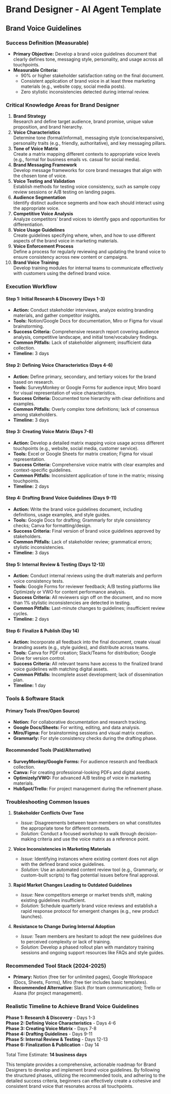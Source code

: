 # Brand Designer - AI Agent Template
## Brand Voice Guidelines

### Success Definition (Measurable)
- **Primary Objective:** Develop a brand voice guidelines document that clearly defines tone, messaging style, personality, and usage across all touchpoints.
- **Measurable Criteria:**
  - 90% or higher stakeholder satisfaction rating on the final document.
  - Consistent application of brand voice in at least three marketing materials (e.g., website copy, social media posts).
  - Zero stylistic inconsistencies detected during internal review.

### Critical Knowledge Areas for Brand Designer
1. **Brand Strategy**  
   Research and define target audience, brand promise, unique value proposition, and brand hierarchy.
2. **Voice Characteristics**  
   Determine tone (formal/informal), messaging style (concise/expansive), personality traits (e.g., friendly, authoritative), and key messaging pillars.
3. **Tone of Voice Matrix**  
   Create a matrix mapping different contexts to appropriate voice levels (e.g., formal for business emails vs. casual for social media).
4. **Brand Messaging Framework**  
   Develop message frameworks for core brand messages that align with the chosen tone of voice.
5. **Voice Testing and Validation**  
   Establish methods for testing voice consistency, such as sample copy review sessions or A/B testing on landing pages.
6. **Audience Segmentation**  
   Identify distinct audience segments and how each should interact using the appropriate voice.
7. **Competitive Voice Analysis**  
   Analyze competitors' brand voices to identify gaps and opportunities for differentiation.
8. **Voice Usage Guidelines**  
   Create guidelines specifying where, when, and how to use different aspects of the brand voice in marketing materials.
9. **Voice Enforcement Process**  
   Define a process for regularly reviewing and updating the brand voice to ensure consistency across new content or campaigns.
10. **Brand Voice Training**  
    Develop training modules for internal teams to communicate effectively with customers using the defined brand voice.

### Execution Workflow
#### Step 1: Initial Research & Discovery (Days 1-3)
- **Action:** Conduct stakeholder interviews, analyze existing branding materials, and gather competitor insights.
- **Tools:** Notion/Google Docs for documentation, Miro or Figma for visual brainstorming.
- **Success Criteria:** Comprehensive research report covering audience analysis, competitive landscape, and initial tone/vocabulary findings.
- **Common Pitfalls:** Lack of stakeholder alignment; insufficient data collection.
- **Timeline:** 3 days

#### Step 2: Defining Voice Characteristics (Days 4-6)
- **Action:** Define primary, secondary, and tertiary voices for the brand based on research.
- **Tools:** SurveyMonkey or Google Forms for audience input; Miro board for visual representation of voice characteristics.
- **Success Criteria:** Documented tone hierarchy with clear definitions and examples.
- **Common Pitfalls:** Overly complex tone definitions; lack of consensus among stakeholders.
- **Timeline:** 3 days

#### Step 3: Creating Voice Matrix (Days 7-8)
- **Action:** Develop a detailed matrix mapping voice usage across different touchpoints (e.g., website, social media, customer service).
- **Tools:** Excel or Google Sheets for matrix creation; Figma for visual representation.
- **Success Criteria:** Comprehensive voice matrix with clear examples and context-specific guidelines.
- **Common Pitfalls:** Inconsistent application of tone in the matrix; missing touchpoints.
- **Timeline:** 2 days

#### Step 4: Drafting Brand Voice Guidelines (Days 9-11)
- **Action:** Write the brand voice guidelines document, including definitions, usage examples, and style guides.
- **Tools:** Google Docs for drafting; Grammarly for style consistency checks; Canva for formatting/design.
- **Success Criteria:** Final version of brand voice guidelines approved by stakeholders.
- **Common Pitfalls:** Lack of stakeholder review; grammatical errors; stylistic inconsistencies.
- **Timeline:** 3 days

#### Step 5: Internal Review & Testing (Days 12-13)
- **Action:** Conduct internal reviews using the draft materials and perform voice consistency tests.
- **Tools:** Google Forms for reviewer feedback; A/B testing platforms like Optimizely or VWO for content performance analysis.
- **Success Criteria:** All reviewers sign off on the document, and no more than 1% stylistic inconsistencies are detected in testing.
- **Common Pitfalls:** Last-minute changes to guidelines; insufficient review cycles.
- **Timeline:** 2 days

#### Step 6: Finalize & Publish (Day 14)
- **Action:** Incorporate all feedback into the final document, create visual branding assets (e.g., style guides), and distribute across teams.
- **Tools:** Canva for PDF creation; Slack/Teams for distribution; Google Drive for version control.
- **Success Criteria:** All relevant teams have access to the finalized brand voice guidelines with matching digital assets.
- **Common Pitfalls:** Incomplete asset development; lack of dissemination plan.
- **Timeline:** 1 day

### Tools & Software Stack
#### Primary Tools (Free/Open Source)
- **Notion:** For collaborative documentation and research tracking.
- **Google Docs/Sheets:** For writing, editing, and data analysis.
- **Miro/Figma:** For brainstorming sessions and visual matrix creation.
- **Grammarly:** For style consistency checks during the drafting phase.

#### Recommended Tools (Paid/Alternative)
- **SurveyMonkey/Google Forms:** For audience research and feedback collection.
- **Canva:** For creating professional-looking PDFs and digital assets.
- **Optimizely/VWO:** For advanced A/B testing of voice in marketing materials.
- **HubSpot/Trello:** For project management during the refinement phase.

### Troubleshooting Common Issues
1. **Stakeholder Conflicts Over Tone**
   - *Issue:* Disagreements between team members on what constitutes the appropriate tone for different contexts.
   - *Solution:* Conduct a focused workshop to walk through decision-making criteria and use the voice matrix as a reference point.

2. **Voice Inconsistencies in Marketing Materials**
   - *Issue:* Identifying instances where existing content does not align with the defined brand voice guidelines.
   - *Solution:* Use an automated content review tool (e.g., Grammarly, or custom-built scripts) to flag potential issues before final approval.

3. **Rapid Market Changes Leading to Outdated Guidelines**
   - *Issue:* New competitors emerge or market trends shift, making existing guidelines insufficient.
   - *Solution:* Schedule quarterly brand voice reviews and establish a rapid response protocol for emergent changes (e.g., new product launches).

4. **Resistance to Change During Internal Adoption**
   - *Issue:* Team members are hesitant to adopt the new guidelines due to perceived complexity or lack of training.
   - *Solution:* Develop a phased rollout plan with mandatory training sessions and ongoing support resources like FAQs and style guides.

### Recommended Tool Stack (2024-2025)
- **Primary:** Notion (free tier for unlimited pages), Google Workspace (Docs, Sheets, Forms), Miro (free tier includes basic templates).
- **Recommended Alternative:** Slack (for team communication); Trello or Asana (for project management).

### Realistic Timeline to Achieve Brand Voice Guidelines
**Phase 1: Research & Discovery** - Days 1-3  
**Phase 2: Defining Voice Characteristics** - Days 4-6  
**Phase 3: Creating Voice Matrix** - Days 7-8  
**Phase 4: Drafting Guidelines** - Days 9-11  
**Phase 5: Internal Review & Testing** - Days 12-13  
**Phase 6: Finalization & Publication** - Day 14  

Total Time Estimate: **14 business days**

This template provides a comprehensive, actionable roadmap for Brand Designers to develop and implement brand voice guidelines. By following the structured phases, utilizing the recommended tools, and adhering to the detailed success criteria, beginners can effectively create a cohesive and consistent brand voice that resonates across all touchpoints.

